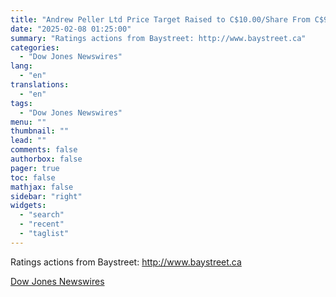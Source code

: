 ```yaml
---
title: "Andrew Peller Ltd Price Target Raised to C$10.00/Share From C$9.00 by Canaccord Genuity"
date: "2025-02-08 01:25:00"
summary: "Ratings actions from Baystreet: http://www.baystreet.ca"
categories:
  - "Dow Jones Newswires"
lang:
  - "en"
translations:
  - "en"
tags:
  - "Dow Jones Newswires"
menu: ""
thumbnail: ""
lead: ""
comments: false
authorbox: false
pager: true
toc: false
mathjax: false
sidebar: "right"
widgets:
  - "search"
  - "recent"
  - "taglist"
---
```


Ratings actions from Baystreet: http://www.baystreet.ca

[Dow Jones Newswires](https://www.tradingview.com/news/DJN_DN20250207008605:0/)
